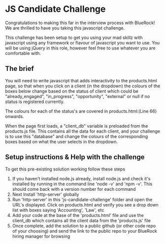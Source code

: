 # JS Candidate Challenge
Congratulations to making this far in the interview process with BlueRock! We are thrilled to have you taking this javascript challenge.

This challenge has been setup to get you using your mad skillz with javascript using any framework or flavour of javascript you want to use.
You will be using jQuery in this role, however feel free to use whatever you are comfortable with.

## The brief
You will need to write javascript that adds interactivity to the products.html page, so that when you click on a client (in the dropdown) the colours of the boxes below change based on the status of client which could be "already_engaged", "in_progress", "opportunity", "external" or null if no status is registered currently.

The colours for each of the status's are covered in products.html:(Line 66) onwards.

When the page first loads, a "client_db" variable is preloaded from the products.js file.
This contains all the data for each client, and your challenge is to use this "database" and change the colours of the corresponding boxes based on what the user selects in the dropdown.

## Setup instructions & Help with the challenge
To get this pre-existing solution working follow these steps
1. If you haven't installed node.js already, install node.js and check it's installed by running in the command line 'node -v' and 'npm -v'. This should come back with a version number for each command
2. Next Install 'http-server' globally 
3. Run 'http-server' in this 'js-candidate-challenge' folder and open the URL's displayed. Click on products.html and verify you see a drop down list with boxes saying 'Accounting', 'Law', etc
4. Add your code at the base of the 'products.html' file and use the client_db which contains all the client data from the 'products.js' file
5. Once complete, add the solution to a public github (or other code repo of your choosing) and send the link to the public repo to your BlueRock hiring manager for browsing
